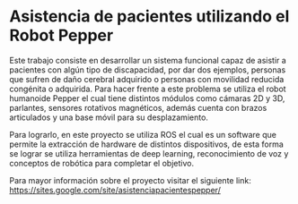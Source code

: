 # Asistencia de pacientes utilizando el Robot Pepper
Este trabajo consiste en desarrollar un sistema funcional capaz de asistir a pacientes con algún tipo de discapacidad, por dar dos ejemplos, personas que sufren de daño cerebral adquirido o personas con movilidad reducida congénita o adquirida. Para hacer frente a este problema se utiliza el robot humanoide Pepper el cual tiene distintos módulos como cámaras 2D y 3D, parlantes, sensores rotativos magnéticos, además cuenta con brazos articulados y una base móvil para su desplazamiento. 

Para lograrlo, en este proyecto se utiliza ROS el cual es un software que permite la extracción de hardware de distintos dispositivos, de esta forma se lograr se utiliza herramientas de deep learning, reconocimiento de voz y conceptos de robótica para completar el objetivo.



Para mayor información sobre el proyecto visitar el siguiente link:
https://sites.google.com/site/asistenciapacientespepper/